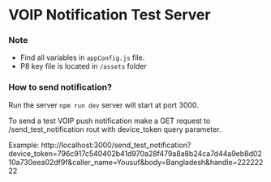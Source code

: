 
# VOIP Notification Test Server

### Note
 - Find all variables in `appConfig.js` file.
 - P8 key file is located in `/assets` folder

### How to send notification?
Run the server
`npm run dev`
server will start at port 3000.

To send a test VOIP push notification make a GET request to /send_test_notification rout with device_token query parameter.

Example:
http://localhost:3000/send_test_notification?device_token=796c917c540402b41d970a28f479a8a8b24ca7d44a9eb8d0210a730eea02df9f&caller_name=Yousuf&body=Bangladesh&handle=22222222
